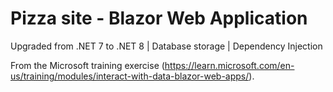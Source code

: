 # Pizza site - Blazor Web Application

Upgraded from .NET 7 to .NET 8 | Database storage | Dependency Injection

From the Microsoft training exercise (https://learn.microsoft.com/en-us/training/modules/interact-with-data-blazor-web-apps/).


